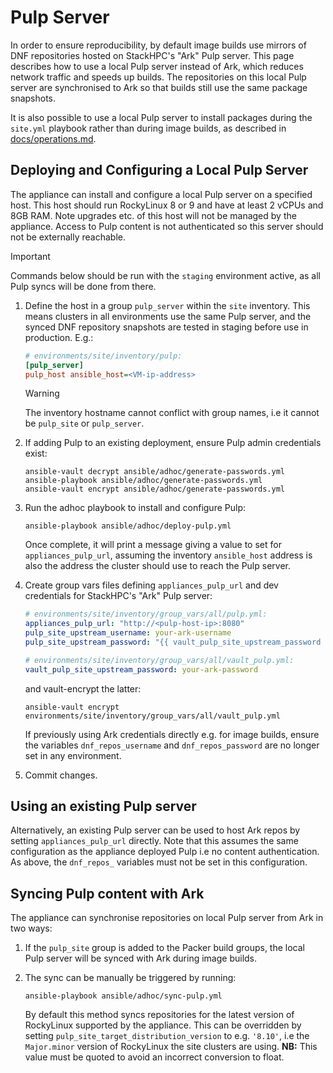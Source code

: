 # Pulp Server

In order to ensure reproducibility, by default image builds use mirrors of DNF
repositories hosted on StackHPC's "Ark" Pulp server. This page describes how to
use a local Pulp server instead of Ark, which reduces network traffic and speeds
up builds. The repositories on this local Pulp server are synchronised to Ark so
that builds still use the same package snapshots.

It is also possible to use a local Pulp server to install packages during the
`site.yml` playbook rather than during image builds, as described in [docs/operations.md](../operations.md#adding-additional-packages).

## Deploying and Configuring a Local Pulp Server

The appliance can install and configure a local Pulp server on a specified host.
This host should run RockyLinux 8 or 9 and have at least 2 vCPUs and 8GB RAM.
Note upgrades etc. of this host will not be managed by the appliance. Access to
Pulp content is not authenticated so this server should not be externally
reachable.

> [!IMPORTANT]
> Commands below should be run with the `staging` environment active, as all
> Pulp syncs will be done from there.

1.  Define the host in a group `pulp_server` within the `site` inventory. This
    means clusters in all environments use the same Pulp server, and the synced
    DNF repository snapshots are tested in staging before use in production. E.g.:

    ```ini
    # environments/site/inventory/pulp:
    [pulp_server]
    pulp_host ansible_host=<VM-ip-address>
    ```

    > [!WARNING]
    > The inventory hostname cannot conflict with group names, i.e it cannot be
    `pulp_site` or `pulp_server`.

2.  If adding Pulp to an existing deployment, ensure Pulp admin credentials
    exist:

    ```shell
    ansible-vault decrypt ansible/adhoc/generate-passwords.yml
    ansible-playbook ansible/adhoc/generate-passwords.yml
    ansible-vault encrypt ansible/adhoc/generate-passwords.yml
    ```

3.  Run the adhoc playbook to install and configure Pulp:

    ```shell
    ansible-playbook ansible/adhoc/deploy-pulp.yml
    ```

    Once complete, it will print a message giving a value to set for
    `appliances_pulp_url`, assuming the inventory `ansible_host` address is
    also the address the cluster should use to reach the Pulp server.

4.  Create group vars files defining `appliances_pulp_url` and dev credentials
    for StackHPC's "Ark" Pulp server:

    ```yaml
    # environments/site/inventory/group_vars/all/pulp.yml:
    appliances_pulp_url: "http://<pulp-host-ip>:8080"
    pulp_site_upstream_username: your-ark-username
    pulp_site_upstream_password: "{{ vault_pulp_site_upstream_password }}"
    ```

    ```yaml
    # environments/site/inventory/group_vars/all/vault_pulp.yml:
    vault_pulp_site_upstream_password: your-ark-password
    ```

    and vault-encrypt the latter:

    ```shell
    ansible-vault encrypt environments/site/inventory/group_vars/all/vault_pulp.yml
    ```
    
    If previously using Ark credentials directly e.g. for image builds, ensure
    the variables `dnf_repos_username` and `dnf_repos_password` are no longer
    set in any environment.

5.  Commit changes.

## Using an existing Pulp server

Alternatively, an existing Pulp server can be used to host Ark repos by
setting `appliances_pulp_url` directly. Note that this assumes the same
configuration as the appliance deployed Pulp i.e no content authentication.
As above, the `dnf_repos_` variables must not be set in this configuration.

## Syncing Pulp content with Ark

The appliance can synchronise repositories on local Pulp server from Ark in
two ways:

1.  If the `pulp_site` group is added to the Packer build groups, the local Pulp
server will be synced with Ark during image builds.

2. The sync can be manually be triggered by running:

    ```shell
    ansible-playbook ansible/adhoc/sync-pulp.yml
    ```

    By default this method syncs repositories for the latest version of RockyLinux
    supported by the appliance. This can be overridden by setting
    `pulp_site_target_distribution_version` to e.g. `'8.10'`, i.e the `Major.minor`
    version of RockyLinux the site clusters are using. **NB:** This value
    must be quoted to avoid an incorrect conversion to float.
